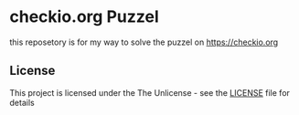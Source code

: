 # checkio.org Puzzel 

this reposetory is for my way to solve the puzzel on https://checkio.org

## License

This project is licensed under the The Unlicense - see the [LICENSE](LICENSE) file for details
